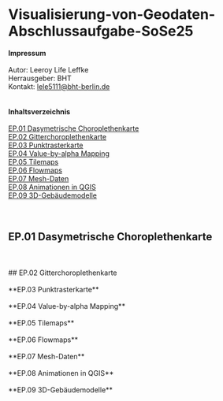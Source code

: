 # Visualisierung-von-Geodaten-Abschlussaufgabe-SoSe25
**Impressum**<br>
<br>
Autor: Leeroy Life Leffke<br>
Herrausgeber: BHT<br>
Kontakt: lele5111@bht-berlin.de<br>
<br>
<br>
**Inhaltsverzeichnis**<br>
<br>
[EP.01 Dasymetrische Choroplethenkarte](#ep01-dasymetrische-choroplethenkarte)<br>
[EP.02 Gitterchoroplethenkarte](#ep02-gitterchoroplethenkarte)<br>
[EP.03 Punktrasterkarte](#ep03-punktrasterkarte)<br>
[EP.04 Value-by-alpha Mapping](#ep04-value-by-alpha-Mapping)<br>
[EP.05 Tilemaps](#ep05-tilemaps)<br>
[EP.06 Flowmaps](#ep06-flowmaps)<br>
[EP.07 Mesh-Daten](#ep07-mesh-daten)<br>
[EP.08 Animationen in QGIS](#ep08-animationen-in-qgis)<br>
[EP.09 3D-Gebäudemodelle](#ep09-3d-gebäudemodelle)<br>
<br>
<br>
## EP.01 Dasymetrische Choroplethenkarte
<br>
<br>
## EP.02 Gitterchoroplethenkarte
<br>
<br>
**EP.03 Punktrasterkarte**
<br>
<br>
**EP.04 Value-by-alpha Mapping**
<br>
<br>
**EP.05 Tilemaps**
<br>
<br>
**EP.06 Flowmaps**
<br>
<br>
**EP.07 Mesh-Daten**
<br>
<br>
**EP.08 Animationen in QGIS**
<br>
<br>
**EP.09 3D-Gebäudemodelle**

